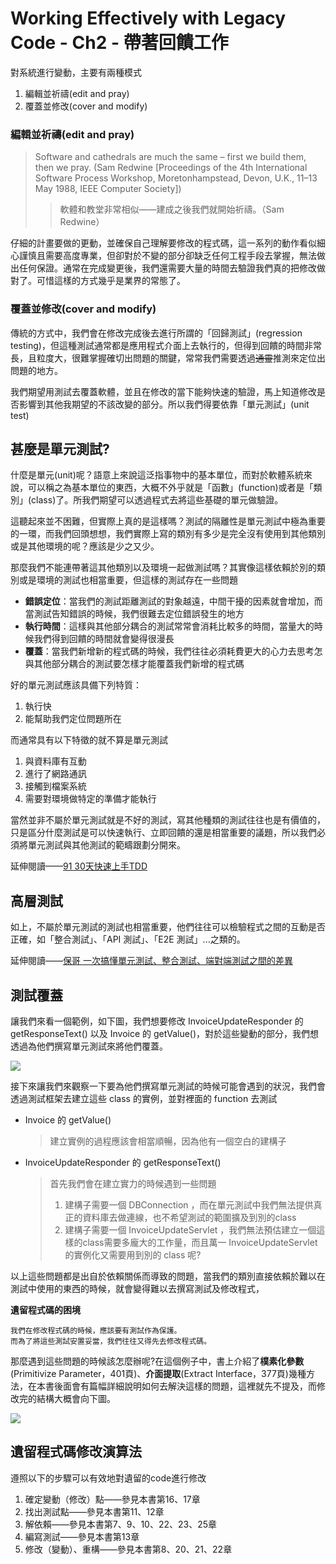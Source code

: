 # Working Effectively with Legacy Code - Ch2 - 帶著回饋工作

對系統進行變動，主要有兩種模式

1. 編輯並祈禱(edit and pray)
2. 覆蓋並修改(cover and modify)

### 編輯並祈禱(edit and pray)

> Software and cathedrals are much the same – first we build them, then we pray. 
> (Sam Redwine [Proceedings of the 4th International Software Process Workshop, Moretonhampstead, Devon, U.K., 11–13 May 1988, IEEE Computer Society])
>> 軟體和教堂非常相似——建成之後我們就開始祈禱。（Sam Redwine）

仔細的計畫要做的更動，並確保自己理解要修改的程式碼，這一系列的動作看似細心謹慎且需要高度專業，但卻對於不變的部分卻缺乏任何工程手段去掌握，無法做出任何保證。通常在完成變更後，我們還需要大量的時間去驗證我們真的把修改做對了。可惜這樣的方式幾乎是業界的常態了。

### 覆蓋並修改(cover and modify)

傳統的方式中，我們會在修改完成後去進行所謂的「回歸測試」(regression testing)，但這種測試通常都是應用程式介面上去執行的，但得到回饋的時間非常長，且粒度大，很難掌握確切出問題的關鍵，常常我們需要透過~~通靈~~推測來定位出問題的地方。

我們期望用測試去覆蓋軟體，並且在修改的當下能夠快速的驗證，馬上知道修改是否影響到其他我期望的不該改變的部分。所以我們得要依靠「單元測試」(unit test)

## 甚麼是單元測試?

什麼是單元(unit)呢？語意上來說這泛指事物中的基本單位，而對於軟體系統來說，可以稱之為基本單位的東西，大概不外乎就是「函數」(function)或者是「類別」(class)了。所我們期望可以透過程式去將這些基礎的單元做驗證。

這聽起來並不困難，但實際上真的是這樣嗎？測試的隔離性是單元測試中極為重要的一環，而我們回頭想想，我們實際上寫的類別有多少是完全沒有使用到其他類別或是其他環境的呢？應該是少之又少。

那麼我們不能連帶著這其他類別以及環境一起做測試嗎？其實像這樣依賴於別的類別或是環境的測試也相當重要，但這樣的測試存在一些問題

- **錯誤定位**：當我們的測試距離測試的對象越遠，中間干擾的因素就會增加，而當測試告知錯誤的時候，我們很難去定位錯誤發生的地方
- **執行時間**：這樣與其他部分耦合的測試常常會消耗比較多的時間，當量大的時候我們得到回饋的時間就會變得很漫長
- **覆蓋**：當我們新增新的程式碼的時候，我們往往必須耗費更大的心力去思考怎與其他部分耦合的測試要怎樣才能覆蓋我們新增的程式碼

好的單元測試應該具備下列特質：

1. 執行快
2. 能幫助我們定位問題所在

而通常具有以下特徵的就不算是單元測試

1. 與資料庫有互動
2. 進行了網路通訊
3. 接觸到檔案系統
4. 需要對環境做特定的準備才能執行

當然並非不屬於單元測試就是不好的測試，寫其他種類的測試往往也是有價值的，只是區分什麼測試是可以快速執行、立即回饋的還是相當重要的議題，所以我們必須將單元測試與其他測試的範疇跟劃分開來。

延伸閱讀——[91 30天快速上手TDD](https://www.dotblogs.com.tw/hatelove/2013/01/11/learning-tdd-in-30-days-catalog-and-reference)

## 高層測試

如上，不屬於單元測試的測試也相當重要，他們往往可以檢驗程式之間的互動是否正確，如「整合測試」、「API 測試」、「E2E 測試」...之類的。

延伸閱讀——[保哥 一次搞懂單元測試、整合測試、端對端測試之間的差異
](https://blog.miniasp.com/post/2019/02/18/Unit-testing-Integration-testing-e2e-testing)

## 測試覆蓋

讓我們來看一個範例，如下圖，我們想要修改 InvoiceUpdateResponder 的 getResponseText() 以及 Invoice 的 getValue()，對於這些變動的部分，我們想透過為他們撰寫單元測試來將他們覆蓋。

![](https://i.imgur.com/VT1vdQa.jpg)


接下來讓我們來觀察一下要為他們撰寫單元測試的時候可能會遇到的狀況，我們會透過測試框架去建立這些 class 的實例，並對裡面的 function 去測試

- Invoice 的 getValue()
    > 建立實例的過程應該會相當順暢，因為他有一個空白的建構子
- InvoiceUpdateResponder 的 getResponseText()
    > 首先我們會在建立實力的時候遇到一些問題
    > 1. 建構子需要一個 DBConnection ，而在單元測試中我們無法提供真正的資料庫去做連線，也不希望測試的範圍擴及到別的class
    > 2. 建構子需要一個 InvoiceUpdateServlet ，我們無法預估建立一個這樣的class需要多龐大的工作量，而且萬一 InvoiceUpdateServlet 的實例化又需要用到別的 class 呢?

以上這些問題都是出自於依賴關係而導致的問題，當我們的類別直接依賴於難以在測試中使用的東西的時候，就會變得難以去撰寫測試及修改程式，


**遺留程式碼的困境**
```
我們在修改程式碼的時候，應該要有測試作為保護。
而為了將這些測試安置妥當，我們往往又得先去修改程式碼。
```

那麼遇到這些問題的時候該怎麼辦呢?在這個例子中，書上介紹了**樸素化參數**(Primitivize Parameter，401頁)、**介面提取**(Extract Interface，377頁)幾種方法，在本書後面會有篇幅詳細說明如何去解決這樣的問題，這裡就先不提及，而修改完的結構大概會向下圖。

![](https://i.imgur.com/yGYvffN.jpg)

## 遺留程式碼修改演算法

遵照以下的步驟可以有效地對遺留的code進行修改

1. 確定變動（修改）點——參見本書第16、17章
2. 找出測試點——參見本書第11、12章
3. 解依賴——參見本書第7、9、10、22、23、25章
4. 編寫測試——參見本書第13章
5. 修改（變動）、重構——參見本書第8、20、21、22章
